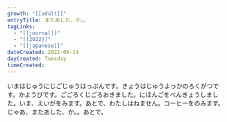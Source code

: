 ```yaml
---
growth: "[[adult]]"
entryTitle: またあした、か。。
tagLinks:
  - "[[journal]]"
  - "[[2022]]"
  - "[[japanese]]"
dateCreated: 2022-06-14
dayCreated: Tuesday
timeCreated:
---
```

いまはじゅうにじごじゅうはっぷんです。きょうはじゅうよっかのろくがつです。かようびです。ごごろくじごろおきました。にほんごをべんきょうしました。いま、えいがをみます。あとで、わたしはねません。コーヒーをのみます。じゃあ、またあした、か。。あとで。